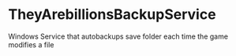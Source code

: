 # TheyArebillionsBackupService
Windows Service that autobackups save folder each time the game modifies a file
